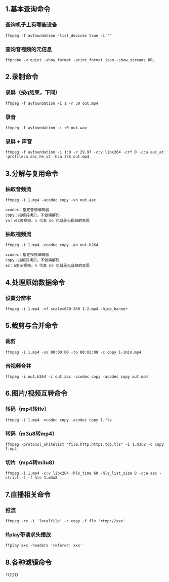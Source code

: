 ## 1.基本查询命令

### 查询机子上有哪些设备

```
ffmpeg -f avfoundation -list_devices true -i ""
```

### 查询音视频的元信息

```
ffprobe -v quiet -show_format -print_format json -show_streams URL
```

## 2.录制命令

### 录屏（按q结束，下同）

```
ffmpeg -f avfoundation -i 1 -r 30 out.mp4
```

### 录音

```
ffmpeg -f avfoundation -i :0 out.wav
```

### 录屏 + 声音

```
ffmpeg -f avfoundation -i 1:0 -r 29.97 -c:v libx264 -crf 0 -c:a aac_at -profile:a aac_he_v2 -b:a 32k out.mp4
```

## 3.分解与复用命令

### 抽取音频流

```
ffmpeg -i 1.mp4 -acodec copy -vn out.aac

acodec：指定音频编码器
copy：指明只拷贝，不做编解码
vn：v代表视频，n 代表 no 也就是无视频的意思
```

### 抽取视频流

```
ffmpeg -i 1.mp4 -vcodec copy -an out.h264

vcodec：指定视频编码器
copy：指明只拷贝，不做编解码
ac：a表示视频，n 代表 no 也就是无音频的意思
```

## 4.处理原始数据命令

### 设置分辨率

```
ffmpeg -i 1.mp4 -vf scale=640:360 1-2.mp4 -hide_banner
```

## 5.裁剪与合并命令

### 裁剪

```
ffmpeg -i 1.mp4 -ss 00:00:00 -to 00:01:00 -c copy 1-1min.mp4
```

### 音视频合并

```
ffmpeg -i out.h264 -i out.aac -vcodec copy -acodec copy out.mp4
```

## 6.图片/视频互转命令

### 转码（mp4转flv）

```
ffmpeg -i 1.mp4 -vcodec copy -acodec copy 1.flv
```

### 转码（m3u8转mp4）

```
ffmpeg -protocol_whitelist "file,http,https,tcp,tls" -i 1.m3u8 -c copy 1.mp4
```

### 切片（mp4转m3u8）

```
ffmpeg -i 1.mp4 -c:v libx264 -hls_time 60 -hls_list_size 0 -c:a aac -strict -2 -f hls 1.m3u8
```

## 7.直播相关命令

### 推流

```
ffmpeg -re -i 'localfile' -c copy -f flv 'rtmp://xxx'
```

### ffplay带请求头播放

```
ffplay xxx -headers 'referer: xxx'
```

## 8.各种滤镜命令

TODO
